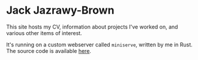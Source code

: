 # Jack Jazrawy-Brown

This site hosts my CV, information about projects I've worked on, and various other items of interest.

It's running on a custom webserver called `miniserve`, written by me in Rust. The source code is available [here](https://github.com/jackjazb/miniserve).
